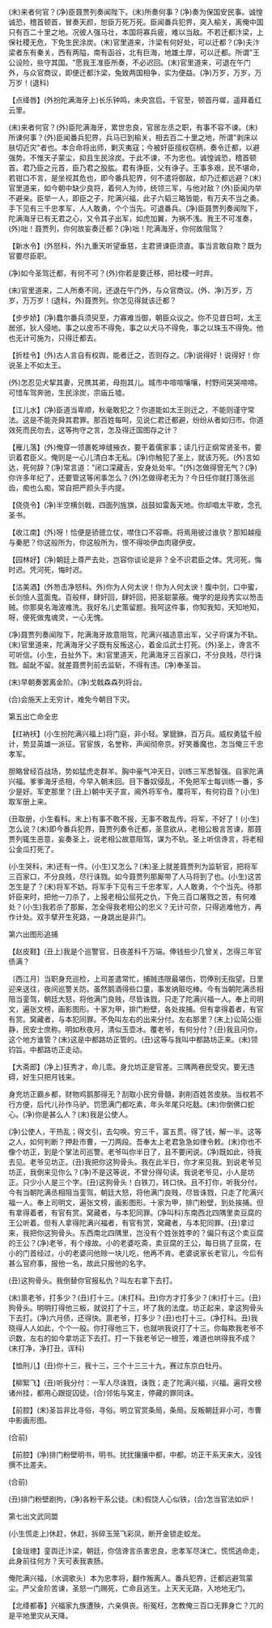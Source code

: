 <!-- { "loadSidebar": true } -->
(末)来者何官？(净)臣聂贾列奏闻陛下。(末)所奏何事？(净)奏为保国安民事。诚惶诚恐，稽首顿首，冒奏天颜，恕臣万死万死。臣闻番兵犯界，突入榆关，离俺中国只有百二十里之地。况彼人强马壮，本国将寡兵疲，难以当敌。不若迁都汴梁，上保社稷无危，下免生民涂炭。(末)官里道来，汴梁有何好处，可以迁都？(净)夫汴梁者东有秦关，西有两隘，南有函谷，北有巨海，地雄土厚，可以迁都。所谓"王公设险，些守其国。"愿我王准臣所奏，不必迟回。(末)官里道来，可退在午门外，与众官商议，即便迁都汴梁，兔致两国相争，实为便益。(净)万岁，万岁，万万岁！(退科)

【点绛唇】(外扮陀满海牙上)长乐钟鸣，未央宫启。千官至，顿首丹墀，遥拜着红云里。

(末)来者何官？(外)臣陀满海牙，累世忠良，官居左丞之职，有事不容不谏。(末)所谏何事？(外)臣闻番兵犯界，兵马已到榆关，相去百二十里之地，所谓"剥床以肤切近灾"者也。本合命将出师，剿灭夷寇；今被奸臣擅权窃柄，奏令迁都，以避强势。不惟天子蒙尘，抑且生民涂炭。于此不谏，不为忠也。诚惶诚恐，稽首顿首。君乃臣之元首，臣乃君之股肱。君有诤臣，父有诤子。王事多艰，民不堪命，若钳口不言，是坐视其危也，即今番兵犯界，何不遣将御敌，却乃迁都远避？(末)官里道来，如今朝中缺少良将，着何人为帅，统领三军，与他对敌？(外)臣闻内举不避亲。臣举一人，即臣之子，陀满兴福，此子六韬三略皆能，有万夫不当之勇。手下见有三千忠孝军，人人敢勇，个个当先。可退番兵。(净)臣聂贾列奏闻陛下，陀满海牙已有无君之心，又令其子出军，如虎加翼，为祸不浅。我王不可准奏，(外)咄！聂贾列，你何故妄奏迁都？(净)咄！陀满海牙，你何故阻驾？

【新水令】(外怒科，外)九重天听望垂慈，主君贤谏臣须直。事当言敢自欺？既为官要尽臣职。

(净)如今圣驾迁都，有何不可？(外)你若是要迁移，把社稷一时弃。

(末)官里道来，二人所奏不同，还退在午门外，与众官商议。(外、净)万岁，万岁，万万岁！(退科，外)聂贾列。你怎见得就该迁都？

【步步娇】(净)蠢尔番兵须臾至，力寡难当御，朝臣众议之。你不见昔日呵，太王居邠，狄人侵地。事之以皮币不得免，事之以犬马不得免，事之以珠玉不得免。他也无计可施为，只得迁都去。

【折桂令】(外)古人言自有权舆，能者迁之，否则存之。(净)说得好！说得好！你说圣上不如太王。

(外)怎忍见犬挈其妻，兄携其弟，母抱其儿。城市中喧喧嚷嚷，村野间哭哭啼啼。可惜车驾奔驰，生民涂炭，宗庙丘墟。

【江儿水】(净)臣道当卑顺，秋毫敢犯之？你道能如太王则迁之，不能则谨守常法。这是不能尧舜其君罪。那百姓每呵，见说仁君迁都避，纷纷从者如归市。你道效死而民勿去，这等拘守之言，怎及得迁国图存之计？

【雁儿落】(外)俺穿一领裹乾坤缝掖衣，要干着儒家事；读几行正纲常贤圣书，要识着君臣义。俺则是一心儿清白本无私。(净)你触犯了圣上，就该万死。(外)言如达，死何辞？(净)常言道："闭口深藏舌，安身处处牢。"(外)怎做得窨无气？(净)你许多年纪了，还要管这等闲事怎么？(外)怎做得老无为？今日任你就打落张巡齿，痴也么痴，常自把严颜头手内提。

【侥侥令】(净)半空横剑戟，四面列旌旗，战鼓如雷轰天地。你却唱太平歌，念孔圣书。

【收江南】(外)呀！恰便是骄骢立仗，噤住口不容嘶。将焉用彼过谁欤？那知越瘦与秦肥？你这般所为，你这般所为，恨不得啖伊血肉寝伊皮。

【园林好】(净)朝廷上尊严去处，岂容你谈论是非？全不识君臣之体。凭河死，悔时迟。凭河死，悔时迟。

【沽美酒】(外笏击净怒科。外)你为人何太谀！你为人何太谀！腹中剑，口中蜜，长剑憸人蓝面鬼。百般样，肆奸回，肆奸回，把圣聪蒙蔽。俺学的是段秀实以笏击贼。你那臭名海波难洗。我好名儿史策留题。我呵这件事，你知我知，天知地知，呀，便死做鬼魂灵，一心无愧。

(净)聂贾列奏闻陛下，陀满海牙故意阻驾，陀满兴福造意出军，父子将谋为不轨。(末)官里道来，陀满海牙父子既有反叛这心，着金瓜武士打死。(外)圣上，谗言不可听信。(小生，丑扯外下。末)官里道天，陀满海牙三百家口，不分良贱，尽行诛戮。龆龀不留。就差聂贾列前去监斩，不得有违。(净)奉圣旨。

(末)早朝奏罢离金阶。(净)戈戟森森列将台。

(合)会施天上无穷计，难免今朝目下灾。

第五出亡命全忠

【红衲袄】(小生扮陀满兴福上)将门庭，非小轻。掌貔貅，百万兵。威权勇猛千般计，势显英雄一派征。官宦族，名誉称，声闻彻帝京。好笑番魔也，怎当俺三千忠孝军。

胆略曾经百战场，势如猛虎走群羊。胸中豪气冲天日，训练三军悉智强。自家陀满兴福。爹爹海牙丞相，今早入朝未回。目下番奴侵乱，不免把军士每训练一番，多少是好。军吏那里？(丑上)朝中天子宣，阃外将军令。覆将军，有何钧音？(小生)取军册上来。

(丑取册，小生看科。末上)有事不敢不报，无事不敢乱传。将军，不好了！(小生)怎么说？(末)即今番兵犯界，聂贾列奏令迁都，圣意欲从，老相公极言苦谏，那聂贾列辄生恶意，妄奏圣上，说老相公故意阻驾，谋为不轨。圣上听信谗言，将老相公金瓜打死了。

(小生哭科，末)还有一件。(小生)又怎么？(末)圣上就差聂贾列为监斩官，把将军三百家口，不分良贱，尽行诛戮。如今聂贾列那厮带了人马将到了也。(小生)这苦怎生是了？(末)将军不妨。将军手下见有三千忠孝军，人人敢勇，个个当先。待那奸臣来时，把他一刀杀了，上报老相公屈死之仇，下免三百口屠戮之苦，有何难处？(小生)我若杀了那厮，怎全得我老相公的忠义？无计可奈，只得逃难他方，再作计处。双手擘开生死路，一身跳出是非门。

第六出图形追捕

【赵皮鞋】(丑上)我是个巡警官，日夜差科千万端。俸钱些少几曾关，怎得三年官债满？

〔西江月〕当职身充巡检，上司差遣常忙，捕贼违限最堪伤，罚俸别无指望。日里迎来送往，夜间巡警关防。虽然鹅酒得些口童，事发纳赃吃棒。今有当朝陀满丞相阻当銮驾，朝廷大怒，将他满门良贱，尽皆诛戮，只走了陀满兴福一人。奉上司明文，遍张文榜，画影图形。十家为甲，排门粉壁，各处挨捕。但有拿得着者，有官有赏。窝藏者，与本犯同罪。不免叫左右的出来分付。左右那里？(末上)讼简公衙静，民安士庶称。明如秋夜月，清似玉壶冰。覆老爷，有何分付？(丑)我且问你，这个地方谁管？(末)这是中都路坊正管的。(丑)这等与我叫中都路坊正来。(末)领钧旨。中都路坊正走动。

【大斋郎】(净上)狂秀才，命儿乖。身允坊正是官差。三隅两巷民受灾。要无违碍，好生只把月钱来。

身充坊正霸乡都，财物鸡鹅那得无？刮取小民穷骨髓，剥削百姓苦皮肤。当权若不行方便，后代儿孙作马驴。罚愿满门都吃素，年头年尾只吃麸。(末)你倒佛口蛇心。(净)你是甚么人？(末)我是公使人。

(净)公使人，干热乱；得文引，去勾唤。穷三千，富五贯。得了钱，解一半。这等之人，如何判断？押赴市曹，一刀两段。吾奉太上老君急急如律令敕。(末)你也不像个坊正，到是个掌法司巡警。老爷叫你半日了，且不要闲说。(净)既如此，待我去见。老爷见坊正。(丑)我把你这狗骨头。我在此半日，你才来见我。到说老爷见坊正，我倒来见你么？(净)不是这等说，不曾分得句读。我说老爷见，小人是坊正。只少小人是三个字。(丑)这狗骨头！白铁刀，转口快。且不打你，听我分付。今有当朝陀满丞相阻当銮驾，朝廷大怒，将他满门良贱，尽皆诛戮，只走了陀满兴福一人。奉上司明文，遍张文榜，画影图形。十家为甲，排门粉壁，到处挨捕。但有拿得着者，有官有赏。窝藏者，与本犯同罪。(净叫科)东南西北四隅里卖豆腐的王公听着。但有人拿得陀满兴福者，有官有赏，窝藏者，与本犯同罪。(丑)拿过来，我把你这狗骨头。东西南北四隅里，岂没有个姓张姓李的？偏只有这个卖豆腐的王公？(净)老爷，有个缘故。小的老婆吃斋，卖豆腐的王公，每日挑了豆腐，在小的门首经过，小的老婆问他赊一块儿吃，他再不肯。老婆说家长老官儿，今后有甚么官府事，报他一名，故此只报他的名字。

(丑)这狗骨头。我倒替你官报私仇？叫左右拿下去打。

(末)禀老爷，打多少？(丑)打十三。(末打科。丑)你方才打多少？(末)打十三。(丑)狗骨头。明明打得他三板，就说打了十三，坏了我的法度。坊正起来，拿这狗骨头下去打。(净)六月债，还得快。禀老爷，打多少？(丑)也打十三。(净打科。丑)我晓得人人如此，个个一般。你打得他三下，也就哄我说打了十三。你每欺我老爷不识数，左右的如今拿坊正下去打。打一下我老爷记一根签，难道也哄得我不成？(末打净，净打丑，诨科)

【恤刑儿】(丑)你十三，我十三，三个十三三十九，赛过东京白牡丹。

【柳絮飞】(丑)听我分付：一军人尽诛戮，诛戮；走了陀满兴福，兴福。遍将文榜诸州挂，都用心跟捉囚徒。(合)邻佑与窝主，停藏的罪同诛。

【前腔】(末)圣旨非比寻俗，寻俗。明立官赏条局，条局。反叛朝廷非小可，市曹中影画形图。

(合前)

【前腔】(净)排门粉壁明书，明书。扰扰攘攘中都，中都。坊正干系天来大，没钱撰不比差夫。

(合前)

(丑)排门粉壁剧拘，(净)各粉干系公徒。(末)假饶人心似铁，(合)怎当官法如炉！

第七出文武同盟

(小生慌走上)休赶，休赶，拆碎玉笼飞彩凤，断开金锁走蛟龙。

【金珑璁】銮舆迁汴梁，朝廷，你信谗言杀害忠良，忠孝军尽沫亡。慌慌逃命走，此身前往何方？天可表我衷肠。

俺陀满兴福，〔水调歌头〕本为忠孝将，翻作叛离人。番兵犯界，迁都远避驾蒙尘。严父金阶苦谏，圣怒一门赐死，亡命且逃生。上天天无路，入地地无门。

【北绛都春】兴福家九族遭殃，六亲俱丧。衔冤枉，怎教俺三百口无罪身亡？兀的是平地里灾从天降。

